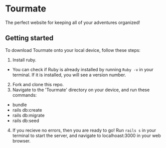 # Tourmate

The perfect website for keeping all of your adventures organized! 
## Getting started

To download Tourmate onto your local device, follow these steps:
1. Install ruby. 
 - You can check if Ruby is already installed by running `Ruby -v` in your terminal. If it is installed, you will see a version number.
2. Fork and clone this repo.
3. Navigate to the 'Tourmate' directory on your device, and run these commands:
 - bundle
 - rails db:create
 - rails db:migrate
 - rails db:seed
4. If you recieve no errors, then you are ready to go! Run `rails s` in your terminal to start the server, and navigate to localhoast:3000 in your web browser.
